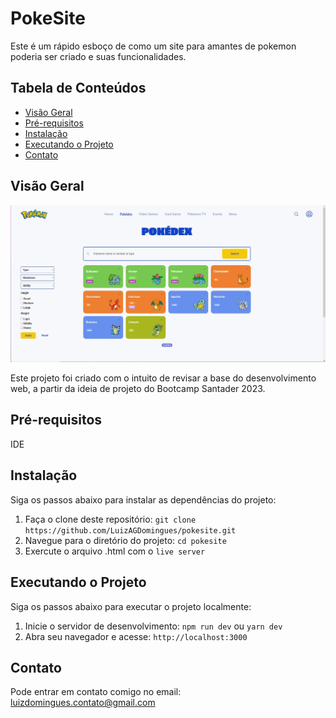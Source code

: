 # PokeSite

Este é um rápido esboço de como um site para amantes de pokemon poderia ser criado e suas funcionalidades.

## Tabela de Conteúdos

- [Visão Geral](#visão-geral)
- [Pré-requisitos](#pré-requisitos)
- [Instalação](#instalação)
- [Executando o Projeto](#executando-o-projeto)
- [Contato](#contato)

## Visão Geral

![Imagem estática do site](./assets/images/landingpage.png)

Este projeto foi criado com o intuito de revisar a base do desenvolvimento web, a partir da ideia de projeto do Bootcamp Santader 2023.

## Pré-requisitos

IDE

## Instalação

Siga os passos abaixo para instalar as dependências do projeto:

1. Faça o clone deste repositório: `git clone https://github.com/LuizAGDomingues/pokesite.git`
2. Navegue para o diretório do projeto: `cd pokesite`
3. Exercute o arquivo .html com o `live server`

## Executando o Projeto

Siga os passos abaixo para executar o projeto localmente:

1. Inicie o servidor de desenvolvimento: `npm run dev` ou `yarn dev`
2. Abra seu navegador e acesse: `http://localhost:3000`

## Contato

Pode entrar em contato comigo no email: [luizdomingues.contato@gmail.com](mailto:luizdomingues.contato@gmail.com)

